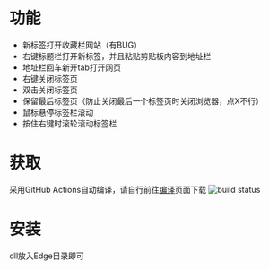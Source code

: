 # 功能
- 新标签打开收藏栏网站（有BUG）
- 右键标题栏打开新标签，并且粘贴剪贴板内容到地址栏
- 地址栏回车新开tab打开网页
- 右键关闭标签页
- 双击关闭标签页
- 保留最后标签页（防止关闭最后一个标签页时关闭浏览器，点X不行）
- 鼠标悬停标签栏滚动
- 按住右键时滚轮滚动标签栏
# 获取
采用GitHub Actions自动编译，请自行前往[编译](https://github.com/yisqiu/edge_plus/actions)页面下载
![build status](https://github.com/yisqiu/edge_plus/actions/workflows/build.yml/badge.svg)
# 安装
dll放入Edge目录即可

